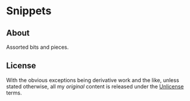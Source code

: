 # Snippets

## About

Assorted bits and pieces.

## License

With the obvious exceptions being derivative work and the like, unless stated otherwise, all my *original* content is released under the [Unlicense](LICENSE) terms.
